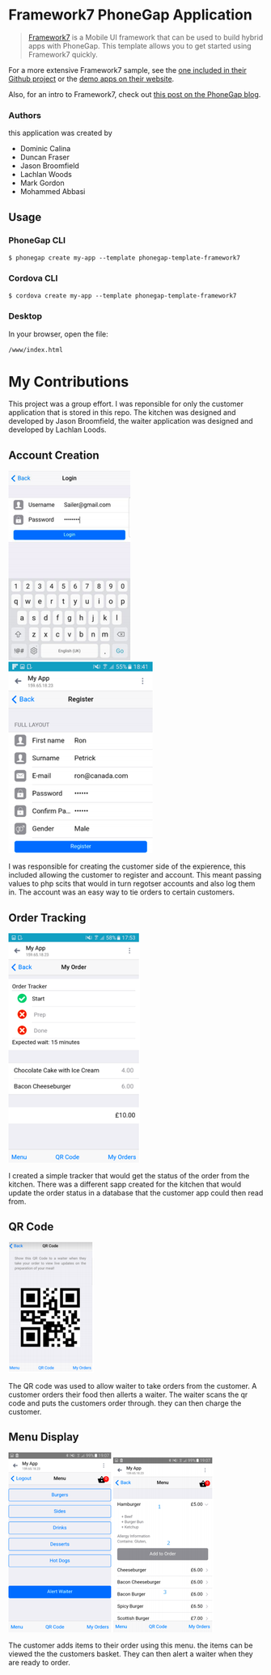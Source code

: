 # Framework7 PhoneGap Application 

> [Framework7](http://www.idangero.us/framework7) is a Mobile UI framework that can be used to build hybrid apps with PhoneGap. This template allows you to get started using Framework7 
  quickly. 
  
  For a more extensive Framework7 sample, see the [one included in their Github project](https://github.com/nolimits4web/Framework7/tree/master/dist)
  or the [demo apps on their website](http://www.idangero.us/framework7/apps/#.VpQCc5MrKjQ).
    
  Also, for an intro to Framework7, check out [this post on the PhoneGap blog](http://phonegap.com/blog/2015/11/30/framework7/).   
  
### Authors

this application was created by

* Dominic Calina
* Duncan Fraser
* Jason Broomfield
* Lachlan Woods  
* Mark Gordon 
* Mohammed Abbasi 


## Usage
    
### PhoneGap CLI

    $ phonegap create my-app --template phonegap-template-framework7

### Cordova CLI

    $ cordova create my-app --template phonegap-template-framework7
    
### Desktop

In your browser, open the file:

    /www/index.html

# My Contributions

This project was a group effort. I was reponsible for only the customer application that is stored in this repo. The kitchen was designed and developed by Jason Broomfield, the waiter application was designed and developed by Lachlan Loods.

## Account Creation

![login image](screenshots/login.png)![register image](screenshots/register.png)
	
I was responsible for creating the customer side of the expierence, this included allowing the customer to register and account. This meant passing values to php scits that would in turn regotser accounts and also log them in. The account was an easy way to tie orders to certain customers.
	
	
## Order Tracking

![tracking image](screenshots/order-tracking.png)
	
I created a simple tracker that would get the status of the order from the kitchen. There was a different sapp created for the kitchen that would update the order status in a database that the customer app could then read from.
	
## QR Code

![QR code](screenshots/qr-code.png)

The QR code was used to allow waiter to take orders from the customer. A customer orders their food then allerts a waiter. The waiter scans the qr code and puts the customers order through. they can then charge the customer.

## Menu Display

![food items](screenshots/displaying-food-items.png)![menu items](screenshots/displaying-menu-items.png)

The customer adds items to their order using this menu. the items can be viewed the the customers basket. They can then alert a waiter when they are ready to order.